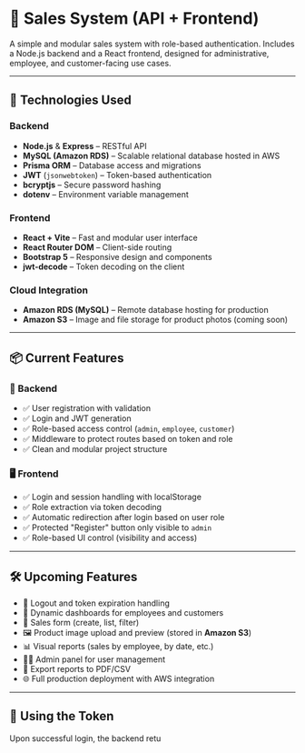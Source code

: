 # 🛒 Sales System (API + Frontend)

A simple and modular sales system with role-based authentication. Includes a Node.js backend and a React frontend, designed for administrative, employee, and customer-facing use cases.

---

## 🚀 Technologies Used

### Backend
- **Node.js** & **Express** – RESTful API
- **MySQL (Amazon RDS)** – Scalable relational database hosted in AWS
- **Prisma ORM** – Database access and migrations
- **JWT** (`jsonwebtoken`) – Token-based authentication
- **bcryptjs** – Secure password hashing
- **dotenv** – Environment variable management

### Frontend
- **React + Vite** – Fast and modular user interface
- **React Router DOM** – Client-side routing
- **Bootstrap 5** – Responsive design and components
- **jwt-decode** – Token decoding on the client

### Cloud Integration
- **Amazon RDS (MySQL)** – Remote database hosting for production
- **Amazon S3** – Image and file storage for product photos (coming soon)

---

## 📦 Current Features

### 🔐 Backend
- ✅ User registration with validation
- ✅ Login and JWT generation
- ✅ Role-based access control (`admin`, `employee`, `customer`)
- ✅ Middleware to protect routes based on token and role
- ✅ Clean and modular project structure

### 🖥️ Frontend
- ✅ Login and session handling with localStorage
- ✅ Role extraction via token decoding
- ✅ Automatic redirection after login based on user role
- ✅ Protected "Register" button only visible to `admin`
- ✅ Role-based UI control (visibility and access)

---

## 🛠️ Upcoming Features

- 🔄 Logout and token expiration handling
- 🧾 Dynamic dashboards for employees and customers
- 📝 Sales form (create, list, filter)
- 🖼️ Product image upload and preview (stored in **Amazon S3**)
- 📊 Visual reports (sales by employee, by date, etc.)
- 🧑‍💼 Admin panel for user management
- 📁 Export reports to PDF/CSV
- 🌐 Full production deployment with AWS integration

---

## 🔐 Using the Token

Upon successful login, the backend retu

